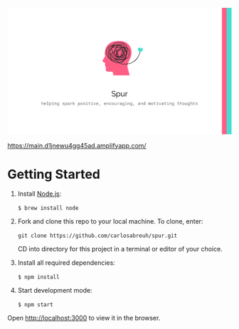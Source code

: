 ![spur](spur.png)

https://main.d1jnewu4gg45ad.amplifyapp.com/


# Getting Started

1. Install [Node.js](https://docs.npmjs.com/getting-started):
    
     `$ brew install node`

2. Fork and clone this repo to your local machine. To clone, enter:

     `git clone https://github.com/carlosabreuh/spur.git`
   
   CD into directory for this project in a terminal or editor of your choice.

3. Install all required dependencies:

     `$ npm install`

4. Start development mode:

    `$ npm start`
    
Open [http://localhost:3000](http://localhost:3000) to view it in the browser.



